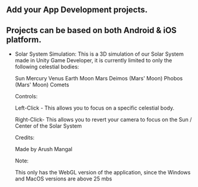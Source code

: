 ## Add your App Development projects.

## Projects can be based on both Android & iOS platform.

- Solar System Simulation:
  This is a 3D simulation of our Solar System made in Unity Game Developer, it is currently limited to only the following celestial bodies:

  Sun
  Mercury
  Venus
  Earth
  Moon
  Mars
  Deimos (Mars' Moon)
  Phobos (Mars' Moon)
  Comets

  Controls:

  Left-Click - This allows you to focus on a specific celestial body.

  Right-Click- This allows you to revert your camera to focus on the Sun / Center of the Solar System

  Credits:

  Made by Arush Mangal

  Note:

  This only has the WebGL version of the application, since the Windows and MacOS versions are above 25 mbs
